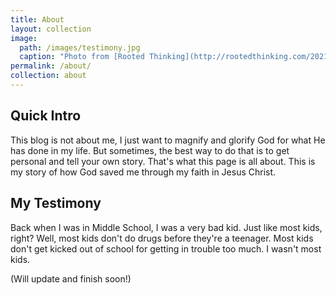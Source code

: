 ```yaml
---
title: About
layout: collection
image:
  path: /images/testimony.jpg
  caption: "Photo from [Rooted Thinking](http://rootedthinking.com/2021/10/07/sharing-your-testimony)"
permalink: /about/
collection: about
---
```


## Quick Intro
This blog is not about me, I just want to magnify and glorify God for what He has done in my life. But sometimes, the best way to do that is to get personal and tell your own story. That's what this page is all about. This is my story of how God saved me through my faith in Jesus Christ. 

## My Testimony
Back when I was in Middle School, I was a very bad kid. Just like most kids, right? Well, most kids don't do drugs before they're a teenager. Most kids don't get kicked out of school for getting in trouble too much. I wasn't most kids. 



(Will update and finish soon!)
